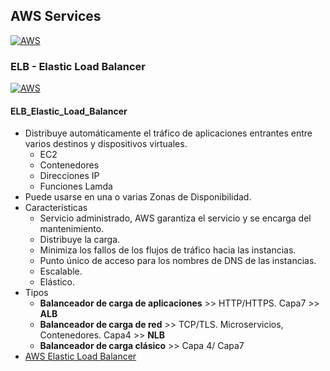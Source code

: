 ## AWS Services
[![AWS](https://img.shields.io/badge/AWS_Services-ff9900?style=for-the-badge&logo=amazon&logoColor=white&labelColor=101010)](https://github.com/Alberto-mt/AWS/blob/main/AWS%20Services/AWS_Services.md)

### ELB - Elastic Load Balancer
  [![AWS](https://img.shields.io/badge/ELB_Elastic_Load_Balancer-44c04c?style=for-the-badge&logo=amazon&logoColor=white&labelColor=101010)](https://github.com/Alberto-mt/AWS/blob/main/AWS%20Services/Categorias/ELB_Elastic_Load_Balancer.md)

#### ELB_Elastic_Load_Balancer
- Distribuye automáticamente el tráfico de aplicaciones entrantes entre varios destinos y dispositivos virtuales.
	- EC2
	- Contenedores
	- Direcciones IP
	- Funciones Lamda
- Puede usarse en una o varias Zonas de Disponibilidad.
- Características
	- Servicio administrado, AWS garantiza el servicio y se encarga del mantenimiento.
	- Distribuye la carga.
	- Minimiza los fallos de los flujos de tráfico hacia las instancias.
	- Punto único de acceso para los nombres de DNS de las instancias.
	- Escalable.
	- Elástico.
- Tipos
	- **Balanceador de carga de aplicaciones** >> HTTP/HTTPS. Capa7 >> **ALB**
	- **Balanceador de carga de red** >> TCP/TLS. Microservicios, Contenedores. Capa4 >> **NLB**
	- **Balanceador de carga clásico** >> Capa 4/ Capa7
- [AWS Elastic Load Balancer](https://aws.amazon.com/es/elasticloadbalancing/)

